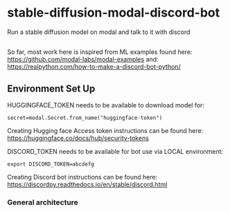 # stable-diffusion-modal-discord-bot
Run a stable diffusion model on modal and talk to it with discord

##
So far, most work here is inspired from ML examples found here: https://github.com/modal-labs/modal-examples
and:
https://realpython.com/how-to-make-a-discord-bot-python/

## Environment Set Up

HUGGINGFACE_TOKEN needs to be available to download model for:
```
secret=modal.Secret.from_name("huggingface-token")
```

Creating Hugging face Access token instructions can be found here:
https://huggingface.co/docs/hub/security-tokens

DISCORD_TOKEN needs to be available for bot use via LOCAL environment:
```
export DISCORD_TOKEN=abcdefg
```

Creating Discord bot instructions can be found here:
https://discordpy.readthedocs.io/en/stable/discord.html

### General architecture
